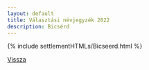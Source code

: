 ```yaml
---
layout: default
title: Választási névjegyzék 2022
description: Bicsérd
---
```


{% include settlementHTMLs/Bicseerd.html %}

[Vissza](../)